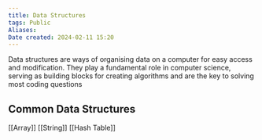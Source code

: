 ```yaml
---
title: Data Structures
tags: Public
Aliases:
Date created: 2024-02-11 15:20
---
```


Data structures are ways of organising data on a computer for easy access and modification. They play a fundamental role in computer science, serving as building blocks for creating algorithms and are the key to solving most coding questions

## Common Data Structures
[[Array]]
[[String]]
[[Hash Table]]
